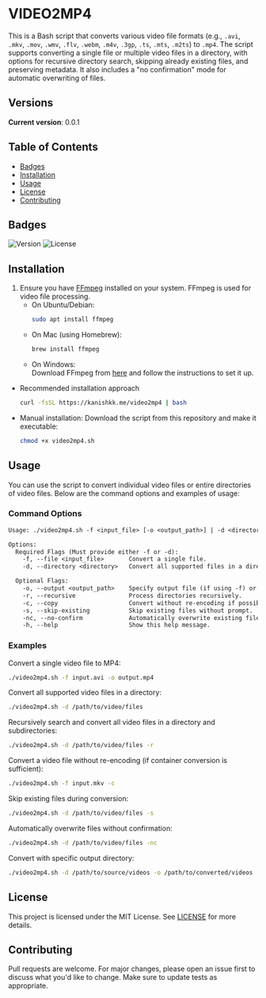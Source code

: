 # VIDEO2MP4
This is a Bash script that converts various video file formats (e.g., `.avi`, `.mkv`, `.mov`, `.wmv`, `.flv`, `.webm`, `.m4v`, `.3gp`, `.ts`, `.mts`, `.m2ts`) to `.mp4`. The script supports converting a single file or multiple video files in a directory, with options for recursive directory search, skipping already existing files, and preserving metadata. It also includes a "no confirmation" mode for automatic overwriting of files.

## Versions
**Current version**: 0.0.1

## Table of Contents

- [Badges](#badges)
- [Installation](#installation)
- [Usage](#usage)
- [License](#license)
- [Contributing](#contributing)

## Badges

![Version](https://img.shields.io/badge/Version-0.0.1-orange)
![License](https://img.shields.io/badge/License-MIT-green)

## Installation
1. Ensure you have [FFmpeg](https://ffmpeg.org/download.html) installed on your system. FFmpeg is used for video file processing.
    - On Ubuntu/Debian:  
      ```bash
      sudo apt install ffmpeg
      ```
    - On Mac (using Homebrew):  
      ```bash
      brew install ffmpeg
      ```
    - On Windows:  
      Download FFmpeg from [here](https://ffmpeg.org/download.html) and follow the instructions to set it up.
- Recommended installation approach
    ```bash
    curl -fsSL https://kanishkk.me/video2mp4 | bash
    ```

- Manual installation: Download the script from this repository and make it executable:
    ```bash
    chmod +x video2mp4.sh
    ```

## Usage
You can use the script to convert individual video files or entire directories of video files. Below are the command options and examples of usage:

### Command Options
```txt
Usage: ./video2mp4.sh -f <input_file> [-o <output_path>] | -d <directory> [-o <output_directory>] [-r] [-c] [-s] [-nc]

Options:
  Required Flags (Must provide either -f or -d):
    -f, --file <input_file>       Convert a single file.
    -d, --directory <directory>   Convert all supported files in a directory.

  Optional Flags:
    -o, --output <output_path>    Specify output file (if using -f) or output directory (if using -d).
    -r, --recursive               Process directories recursively.
    -c, --copy                    Convert without re-encoding if possible (faster but larger files).
    -s, --skip-existing           Skip existing files without prompt.
    -nc, --no-confirm             Automatically overwrite existing files without asking.
    -h, --help                    Show this help message.
```

### Examples
Convert a single video file to MP4:
```bash
./video2mp4.sh -f input.avi -o output.mp4
```

Convert all supported video files in a directory:
```bash
./video2mp4.sh -d /path/to/video/files
```

Recursively search and convert all video files in a directory and subdirectories:
```bash
./video2mp4.sh -d /path/to/video/files -r
```

Convert a video file without re-encoding (if container conversion is sufficient):
```bash
./video2mp4.sh -f input.mkv -c
```

Skip existing files during conversion:
```bash
./video2mp4.sh -d /path/to/video/files -s
```

Automatically overwrite files without confirmation:
```bash
./video2mp4.sh -d /path/to/video/files -nc
```

Convert with specific output directory:
```bash
./video2mp4.sh -d /path/to/source/videos -o /path/to/converted/videos
```

## License
This project is licensed under the MIT License. See [LICENSE](LICENSE) for more details.

## Contributing
Pull requests are welcome. For major changes, please open an issue first to discuss what you'd like to change. Make sure to update tests as appropriate.

